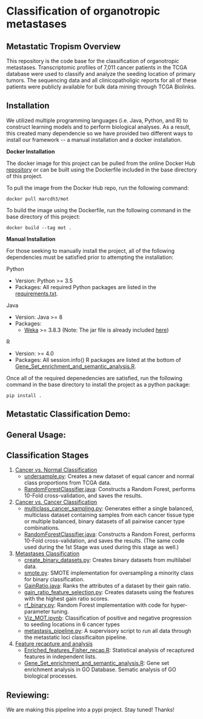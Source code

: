 # Classification of organotropic metastases

## Metastatic Tropism Overview

This repository is the code base for the classification of organotropic metastases. Transcriptomic profiles of 7,011 cancer patients in the TCGA database were used to classify and analyze the seeding location of primary tumors. The sequencing data and all clinicopatholigic reports for all of these patients were publicly available for bulk data mining through TCGA Biolinks.

## Installation
We utilized multiple programming languages (i.e. Java, Python, and R) to construct learning models and to perform biological analyses. As a result, this created many dependencie so we have provided two different ways to install our framework -- a manual installation and a docker installation.

**Docker Installation**

The docker image for this project can be pulled from the online Docker Hub [repository](https://hub.docker.com/r/marcdh3/mot) or can be built using the Dockerfile included in the base directory of this project.

To pull the image from the Docker Hub repo, run the following command:
```
docker pull marcdh3/mot
```

To build the image using the Dockerfile, run the following command in the base directory of this project:
```
docker build --tag mot .
```

**Manual Installation**

For those seeking to manually install the project, all of the following dependencies must be satisfied prior to attempting the installation:

Python
- Version: Python >= 3.5
- Packages: All required Python packages are listed in the [requirements.txt](./requirements.txt).

Java
- Version: Java >= 8
- Packages:
  - [Weka](https://www.cs.waikato.ac.nz/ml/weka/index.html) >= 3.8.3 (Note: The jar file is already included [here](./lib/weka.jar))
  
R
- Version: >= 4.0
- Packages: All session.info() R packages are listed at the bottom of [Gene_Set_enrichment_and_semantic_analysis.R](feature-recapture/Gene_Set_enrichment_and_semantic_analysis.R).

Once all of the required depenedencies are satisfied, run the following command in the base directory to install the project as a python package:
```
pip install .
```

## Metastatic Classification Demo:

## General Usage:

## Classification Stages
1. [Cancer vs. Normal Classification](cancer-vs-normal-classification)
    - [undersample.py](cancer-vs-normal-classification/undersample.py): Creates a new dataset of equal cancer and normal class proportions from TCGA data.
    - [RandomForestClassifier.java](cancer-vs-normal-classification/RandomForestClassifier.java): Constructs a Random Forest, performs 10-Fold cross-validation, and saves the results.
2. [Cancer vs. Cancer Classification](cancer-vs-cancer-classification)
    - [multiclass_cancer_sampling.py](cancer-vs-cancer-classification/multiclass_cancer_sampling.py): Generates either a single balanced, multiclass dataset containing samples from each cancer tissue type or multiple balanced, binary datasets of all pairwise cancer type combinations.
    - [RandomForestClassifier.java](cancer-vs-normal-classification/RandomForestClassifier.java): Constructs a Random Forest, performs 10-Fold cross-validation, and saves the results. (The same code used during the 1st Stage was used during this stage as well.)
3. [Metastases Classification](metastases-classification)
    - [create_binary_datasets.py](metastases-classification/create_binary_datasets.py): Creates binary datasets from multilabel data.
    - [smote.py](synthetic-sampling/smote.py): SMOTE implementation for oversampling a minority class for binary classification.
    - [GainRatio.java](metastases-classification/GainRatio.java): Ranks the attributes of a dataset by their gain ratio.
    - [gain_ratio_feature_selection.py](metastases-classification/gain_ratio_feature_selection.py): Creates datasets using the features with the highest gain ratio scores.
    - [rf_binary.py](metastases-classification/rf_binary.py): Random Forest implementation with code for hyper-parameter tuning.
    - [Viz_MOT.ipynb](metastases-classification/Visualization_for_MOT.ipynb): Classification of positive and negative progression to seeding locations in 6 cancer types
    - [metastasis_pipeline.py](metastases-classification/metastasis_pipeline.py): A supervisory script to run all data through the metastatic loci classificaiton pipeline.
4.  [Feature recapture and analysis](feature-recapture)
    - [Enriched_features_Fisher_recap.R](feature-recapture/Enriched_features_Fisher_recap.R): Statistical analysis of recaptured features in independent lists.
    - [Gene_Set_enrichment_and_semantic_analysis.R](feature-recapture/Gene_Set_enrichment_and_semantic_analysis.R): Gene set enrichment analysis in GO Database. Sematic analysis of GO biological processes.  



    
## Reviewing:

We are making this pipeline into a pypi project. Stay tuned!
Thanks!
